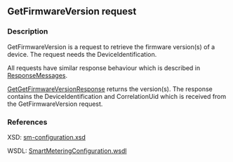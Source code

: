 ## GetFirmwareVersion request

### Description
GetFirmwareVersion is a request to retrieve the firmware version(s) of a device. The request needs the DeviceIdentification.

All requests have similar response behaviour which is described in [ResponseMessages](./ResponseMessages.md).

[GetGetFirmwareVersionResponse](GetGetFirmwareVersionResponse.md) returns the version(s). The response contains the DeviceIdentification and CorrelationUid which is received from the GetFirmwareVersion request.

### References

XSD: [sm-configuration.xsd](https://github.com/OSGP/open-smart-grid-platform/blob/development/osgp/shared/osgp-ws-smartmetering/src/main/resources/schemas/sm-configuration.xsd)

WSDL: [SmartMeteringConfiguration.wsdl](https://github.com/OSGP/open-smart-grid-platform/blob/development/osgp/shared/osgp-ws-smartmetering/src/main/resources/SmartMeteringConfiguration.wsdl)


